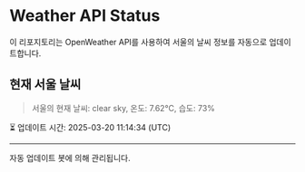 
# Weather API Status

이 리포지토리는 OpenWeather API를 사용하여 서울의 날씨 정보를 자동으로 업데이트합니다.

## 현재 서울 날씨
> 서울의 현재 날씨: clear sky, 온도: 7.62°C, 습도: 73%

⏳ 업데이트 시간: 2025-03-20 11:14:34 (UTC)

---
자동 업데이트 봇에 의해 관리됩니다.
